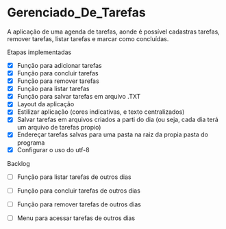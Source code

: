 # Gerenciado_De_Tarefas
A aplicação de uma agenda de tarefas, aonde é possível cadastras tarefas, remover tarefas, listar tarefas e marcar como concluídas.

Etapas implementadas

- [x] Função para adicionar tarefas
- [x] Função para concluir tarefas
- [x] Função para remover tarefas
- [x] Função para listar tarefas
- [x] Função para salvar tarefas em arquivo .TXT
- [x] Layout da aplicação
- [x] Estilizar aplicação (cores indicativas, e texto centralizados)
- [x] Salvar tarefas em arquivos criados a parti do dia (ou seja, cada dia terá um arquivo de tarefas propio)
- [x] Endereçar tarefas salvas para uma pasta na raiz da propia pasta do programa
- [x] Configurar o uso do utf-8  

Backlog
 - [ ] Função para listar tarefas de outros dias
 - [ ] Função para concluir tarefas de outros dias
 - [ ] Função para remover tarefas de outros dias
 - [ ] Menu para acessar tarefas de outros dias


 
